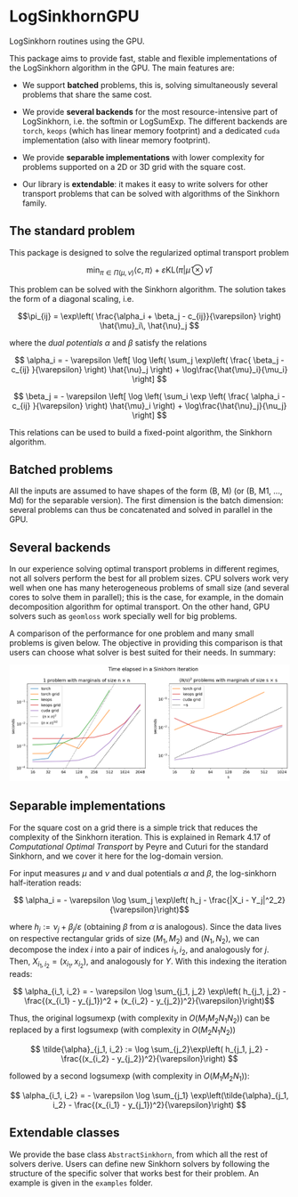 # LogSinkhornGPU

LogSinkhorn routines using the GPU. 

This package aims to provide fast, stable and flexible implementations of the LogSinkhorn algorithm in the GPU. The main features are: 

* We support **batched** problems, this is, solving simultaneously several problems that share the same cost.

* We provide **several backends** for the most resource-intensive part of LogSinkhorn, i.e. the softmin or LogSumExp. The different backends are `torch`, `keops` (which has linear memory footprint) and a dedicated `cuda` implementation (also with linear memory footprint). 

* We provide **separable implementations** with lower complexity for problems supported on a 2D or 3D grid with the square cost.

* Our library is **extendable**: it makes it easy to write solvers for other transport problems that can be solved with algorithms of the Sinkhorn family.

## The standard problem 

This package is designed to solve the regularized optimal transport problem

$$ \min_{\pi \in \Pi(\mu, \nu)} \langle c, \pi \rangle + \varepsilon \text{KL}(\pi | \hat{\mu}\otimes \hat{\nu})$$

This problem can be solved with the Sinkhorn algorithm. The solution takes the form of a diagonal scaling, i.e.

$$\pi_{ij} = \exp\left( \frac{\alpha_i + \beta_j - c_{ij}}{\varepsilon} \right) \hat{\mu}_i\, \hat{\nu}_j $$

where the *dual potentials* $\alpha$ and $\beta$ satisfy the relations

$$
\alpha_i = - \varepsilon
\left[
\log
\left(
\sum_j
\exp\left(
\frac{
\beta_j - c_{ij}
}{\varepsilon}
\right)
\hat{\nu}_j
\right)
+
\log\frac{\hat{\mu}_i}{\mu_i}
\right]
$$

$$
\beta_j = - \varepsilon
\left[
\log
\left(
\sum_i
\exp
\left(
\frac{
\alpha_i - c_{ij}
}{\varepsilon}
\right)
\hat{\mu}_i
\right)
+
\log\frac{\hat{\nu}_j}{\nu_j}
\right]
$$

This relations can be used to build a fixed-point algorithm, the Sinkhorn algorithm.

## Batched problems 

All the inputs are assumed to have shapes of the form (B, M) (or (B, M1, ..., Md) for the separable version). The first dimension is the batch dimension: several problems can thus be concatenated and solved in parallel in the GPU. 

## Several backends

In our experience solving optimal transport problems in different regimes, not all solvers perform the best for all problem sizes. CPU solvers work very well when one has many heterogeneous problems of small size (and several cores to solve them in parallel); this is the case, for example, in the domain decomposition algorithm for optimal transport. On the other hand, GPU solvers such as `geomloss` work specially well for big problems. 

A comparison of the performance for one problem and many small problems is given below. The objective in providing this comparison is that users can choose what solver is best suited for their needs. In summary: 

![Benchmark of different solvers](examples/results_benchmark.png)

## Separable implementations

For the square cost on a grid there is a simple trick that reduces the complexity of the Sinkhorn iteration. This is explained in Remark 4.17 of *Computational Optimal Transport* by Peyre and Cuturi for the standard Sinkhorn, and we cover it here for the log-domain version. 

For input measures $\mu$ and $\nu$ and dual potentials $\alpha$ and $\beta$, the log-sinkhorn half-iteration reads: 

$$ \alpha_i =  - \varepsilon \log \sum_j \exp\left( h_j - \frac{|X_i - Y_j|^2_2}{\varepsilon}\right)$$

where $h_j := \nu_j + \beta_j / \varepsilon$ (obtaining $\beta$ from $\alpha$ is analogous). Since the data lives on respective rectangular grids of size $(M_1, M_2)$ and $(N_1, N_2)$, we can decompose the index $i$ into a pair of indices $i_1, i_2$, and analogously for $j$. Then, $X_{i_1, i_2} = (x_{i_1}, x_{i_2})$, and analogously for $Y$. With this indexing the iteration reads: 


$$ \alpha_{i_1, i_2} =  - \varepsilon \log \sum_{j_1, j_2} \exp\left( h_{j_1, j_2} - \frac{(x_{i_1} - y_{j_1})^2 + (x_{i_2} - y_{j_2})^2}{\varepsilon}\right)$$



Thus, the original logsumexp (with complexity in $O(M_1 M_2 N_1 N_2)$) can be replaced by a first logsumexp (with complexity in $O(M_2N_1N_2)$)

$$ \tilde{\alpha}_{j_1, i_2} := \log \sum_{j_2}\exp\left( h_{j_1, j_2} - \frac{(x_{i_2} - y_{j_2})^2}{\varepsilon}\right) $$

followed by a second logsumexp (with complexity in $O(M_1M_2N_1)$):

$$ \alpha_{i_1, i_2} =  - \varepsilon \log 
\sum_{j_1} \exp\left(\tilde{\alpha}_{j_1, i_2}  - \frac{(x_{i_1} - y_{j_1})^2}{\varepsilon}\right)
$$

## Extendable classes

We provide the base class `AbstractSinkhorn`, from which all the rest of solvers derive. Users can define new Sinkhorn solvers by following the structure of the specific solver that works best for their problem. An example is given in the `examples` folder. 